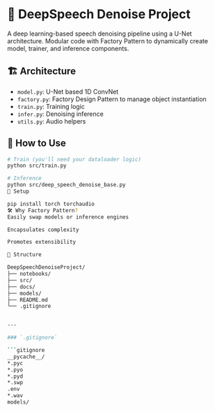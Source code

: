 
# 🧠 DeepSpeech Denoise Project

A deep learning-based speech denoising pipeline using a U-Net architecture. Modular code with Factory Pattern to dynamically create model, trainer, and inference components.

## 🏗️ Architecture

- `model.py`: U-Net based 1D ConvNet
- `factory.py`: Factory Design Pattern to manage object instantiation
- `train.py`: Training logic
- `infer.py`: Denoising inference
- `utils.py`: Audio helpers

## 🚀 How to Use

```bash
# Train (you'll need your dataloader logic)
python src/train.py

# Inference
python src/deep_speech_denoise_base.py
🔧 Setup

pip install torch torchaudio
🛠️ Why Factory Pattern?
Easily swap models or inference engines

Encapsulates complexity

Promotes extensibility

📁 Structure

DeepSpeechDenoiseProject/
├── notebooks/
├── src/
├── docs/
├── models/
├── README.md
└── .gitignore


---

### `.gitignore`

```gitignore
__pycache__/
*.pyc
*.pyo
*.pyd
*.swp
.env
*.wav
models/
